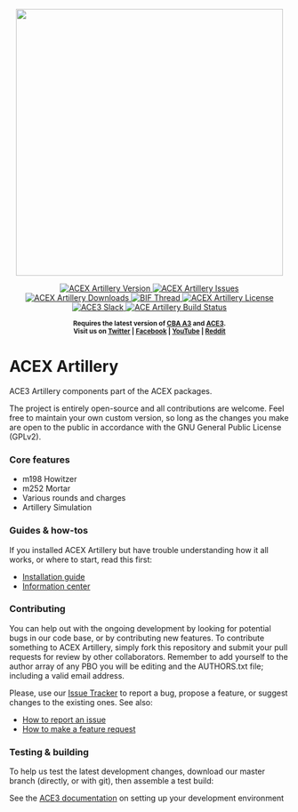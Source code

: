 <p align="center">
    <img src="https://github.com/acemod/ACE3/raw/master/extras/assets/logo/black/ACE3-Logo.jpg" width="480">
</p>

<p align="center">
    <a href="https://github.com/acemod/ACEX_artillery/releases/latest">
        <img src="https://img.shields.io/badge/Version-0.0.1-blue.svg?style=flat-square" alt="ACEX Artillery Version">
    </a>
    <a href="https://github.com/acemod/ACEX_artillery/issues">
        <img src="https://img.shields.io/github/issues-raw/acemod/ACEX_artillery.svg?style=flat-square&label=Issues" alt="ACEX Artillery Issues">
    </a>
    <a href="https://github.com/acemod/ACEX_artillery/releases">
        <img src="https://img.shields.io/github/downloads/acemod/ACEX_artillery/total.svg?style=flat-square&label=Downloads" alt="ACEX Artillery Downloads">
    </a>
    <a href="https://forums.bistudio.com/topic/181341-ace3-a-collaborative-merger-between-agm-cse-and-ace/?p=2859670">
        <img src="https://img.shields.io/badge/BIF-Thread-lightgrey.svg?style=flat-square" alt="BIF Thread">
    </a>
    <a href="https://github.com/acemod/ACEX_artillery/blob/master/LICENSE">
        <img src="https://img.shields.io/badge/License-GPLv2-red.svg?style=flat-square" alt="ACEX Artillery License">
    </a>
    <a href="http://slackin.ace3mod.com/">
        <img src="http://slackin.ace3mod.com/badge.svg?style=flat-square&label=Slack" alt="ACE3 Slack">
    </a>
    <a href="https://travis-ci.org/acemod/ACEX_artillery">
        <img src="https://img.shields.io/travis/acemod/ACEX_artillery.svg?style=flat-square&label=Build" alt="ACE Artillery Build Status">
    </a>
</p>

<p align="center">
    <sup><strong>Requires the latest version of <a href="https://github.com/CBATeam/CBA_A3/releases">CBA A3</a> and <a href="https://github.com/acemod/ACE3/releases">ACE3</a>.<br/>
    Visit us on <a href="https://twitter.com/ACE3Mod">Twitter</a> | <a href="https://www.facebook.com/ACE3Mod">Facebook</a> | <a href="https://www.youtube.com/c/ACE3Mod">YouTube</a> | <a href="http://www.reddit.com/r/arma/search?q=ACE&restrict_sr=on&sort=new&t=all">Reddit</a></strong></sup>
</p>

# ACEX Artillery

ACE3 Artillery components part of the ACEX packages.

The project is entirely open-source and all contributions are welcome. Feel free to maintain your own custom version, so long as the changes you make are open to the public in accordance with the GNU General Public License (GPLv2).

### Core features

- m198 Howitzer
- m252 Mortar
- Various rounds and charges
- Artillery Simulation

### Guides & how-tos

If you installed ACEX Artillery but have trouble understanding how it all works, or where to start, read this first:

- [Installation guide](http://acemod.com/wiki)
- [Information center](http://acemod.com/wiki)

### Contributing

You can help out with the ongoing development by looking for potential bugs in our code base, or by contributing new features. To contribute something to ACEX Artillery, simply fork this repository and submit your pull requests for review by other collaborators. Remember to add yourself to the author array of any PBO you will be editing and the AUTHORS.txt file; including a valid email address.

Please, use our [Issue Tracker](https://github.com/acemod/ACEX_artillery/issues) to report a bug, propose a feature, or suggest changes to the existing ones. See also:
- [How to report an issue](http://ace3mod.com/wiki/user/how-to-report-an-issue.html)
- [How to make a feature request](http://ace3mod.com/wiki/user/how-to-make-a-feature-request.html)

### Testing & building

To help us test the latest development changes, download our master branch (directly, or with git), then assemble a test build:

See the [ACE3 documentation](http://ace3mod.com/wiki/development/setting-up-the-development-environment.html) on setting up your development environment
